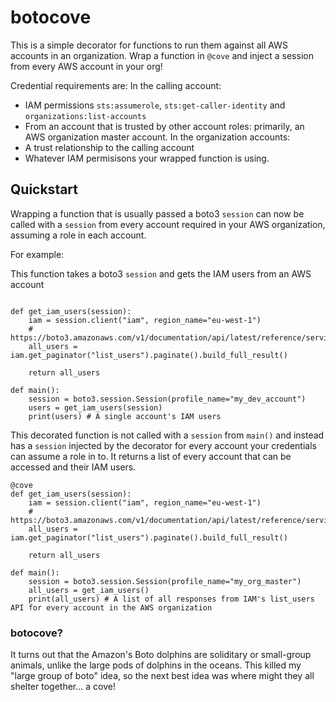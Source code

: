 # botocove

This is a simple decorator for functions to run them against all AWS accounts in an organization. Wrap a function in `@cove` and inject a session from every AWS account in
your org!

Credential requirements are:
In the calling account:
* IAM permissions `sts:assumerole`, `sts:get-caller-identity` and `organizations:list-accounts`
* From an account that is trusted by other account roles: primarily, an AWS organization master account.
In the organization accounts:
* A trust relationship to the calling account
* Whatever IAM permisisons your wrapped function is using.

## Quickstart
Wrapping a function that is usually passed a boto3 `session` can now be called with
a `session` from every account required in your AWS organization, assuming a role in
each account.

For example:

This function takes a boto3 `session` and gets the IAM users from an AWS account

```

def get_iam_users(session):
    iam = session.client("iam", region_name="eu-west-1")
    # https://boto3.amazonaws.com/v1/documentation/api/latest/reference/services/iam.html#IAM.Client.list_users
    all_users = iam.get_paginator("list_users").paginate().build_full_result()

    return all_users

def main():
    session = boto3.session.Session(profile_name="my_dev_account")
    users = get_iam_users(session)
    print(users) # A single account's IAM users
```

This decorated function is not called with a `session` from `main()` and instead has a `session` injected by the decorator for every account your credentials can assume a role in to. It returns a list of every account that can be accessed and their IAM users.

```
@cove
def get_iam_users(session):
    iam = session.client("iam", region_name="eu-west-1")
    # https://boto3.amazonaws.com/v1/documentation/api/latest/reference/services/iam.html#IAM.Client.list_users
    all_users = iam.get_paginator("list_users").paginate().build_full_result()

    return all_users

def main():
    session = boto3.session.Session(profile_name="my_org_master")
    all_users = get_iam_users()
    print(all_users) # A list of all responses from IAM's list_users API for every account in the AWS organization
```

### botocove?

It turns out that the Amazon's Boto dolphins are soliditary or small-group animals,
unlike the large pods of dolphins in the oceans. This killed my "large group of boto"
idea, so the next best idea was where might they all shelter together... a cove!